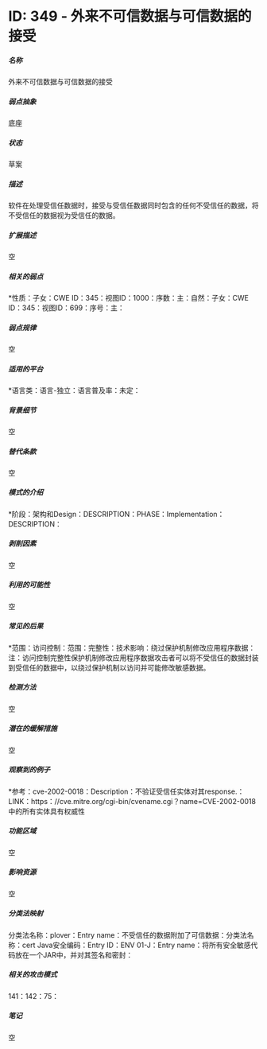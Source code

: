 # ID: 349 - 外来不可信数据与可信数据的接受
<h5>名称</h5>外来不可信数据与可信数据的接受
<h5>弱点抽象</h5>底座
<h5>状态</h5>草案
<h5>描述</h5>软件在处理受信任数据时，接受与受信任数据同时包含的任何不受信任的数据，将不受信任的数据视为受信任的数据。
<h5>扩展描述</h5>空
<h5>相关的弱点</h5>*性质：子女：CWE ID：345：视图ID：1000：序数：主：自然：子女：CWE ID：345：视图ID：699：序号：主：
<h5>弱点规律</h5>空
<h5>适用的平台</h5>*语言类：语言-独立：语言普及率：未定：
<h5>背景细节</h5>空
<h5>替代条款</h5>空
<h5>模式的介绍</h5>*阶段：架构和Design：DESCRIPTION：PHASE：Implementation：DESCRIPTION：
<h5>剥削因素</h5>空
<h5>利用的可能性</h5>空
<h5>常见的后果</h5>*范围：访问控制：范围：完整性：技术影响：绕过保护机制修改应用程序数据：注：访问控制完整性保护机制修改应用程序数据攻击者可以将不受信任的数据封装到受信任的数据中，以绕过保护机制以访问并可能修改敏感数据。
<h5>检测方法</h5>空
<h5>潜在的缓解措施</h5>空
<h5>观察到的例子</h5>*参考：cve-2002-0018：Description：不验证受信任实体对其response.：LINK：https：//cve.mitre.org/cgi-bin/cvename.cgi？name=CVE-2002-0018中的所有实体具有权威性
<h5>功能区域</h5>空
<h5>影响资源</h5>空
<h5>分类法映射</h5>分类法名称：plover：Entry name：不受信任的数据附加了可信数据：分类法名称：cert Java安全编码：Entry ID：ENV 01-J：Entry name：将所有安全敏感代码放在一个JAR中，并对其签名和密封：
<h5>相关的攻击模式</h5>141：142：75：
<h5>笔记</h5>空

